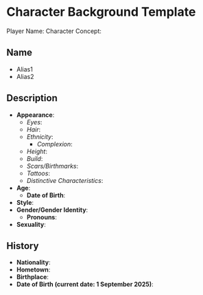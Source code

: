 # Character Background Template

Player Name:
Character Concept:

## Name

- Alias1
- Alias2

## Description

- **Appearance**:
  - *Eyes*:
  - *Hair*:
  - *Ethnicity*:
    - *Complexion*:
  - *Height*:
  - *Build*:
  - *Scars/Birthmarks*:
  - *Tattoos*:
  - *Distinctive Characteristics*:
- **Age**:
  - **Date of Birth**:
- **Style**:
- **Gender/Gender Identity**:
  - **Pronouns**:
- **Sexuality**:

## History

- **Nationality**:
- **Hometown**:
- **Birthplace**:
- **Date of Birth (current date: 1 September 2025)**:
